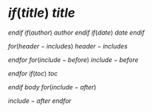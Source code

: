 $if(title)$
$title$
================
$endif$
$if(author)$
$author$
$endif$
$if(date)$
$date$
$endif$

$for(header-includes)$
$header-includes$

$endfor$
$for(include-before)$
$include-before$

$endfor$
$if(toc)$
$toc$

$endif$
$body$
$for(include-after)$

$include-after$
$endfor$
